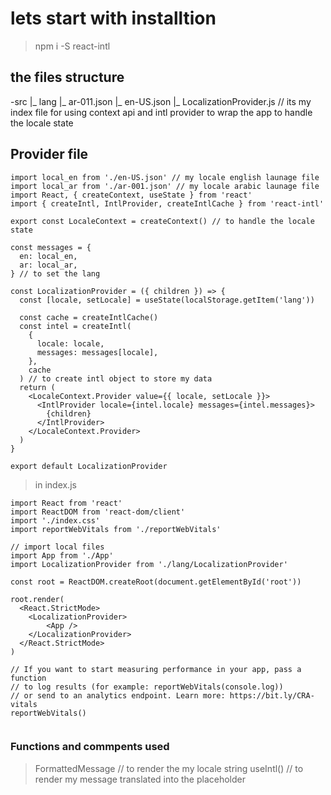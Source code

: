 # lets start with installtion 

  > npm i -S react-intl

## the files structure
 -src
 |_ lang
    |_ ar-011.json
    |_ en-US.json
    |_ LocalizationProvider.js // its my index file for using context api and intl provider to wrap the app to handle the locale state

## Provider file 
```
import local_en from './en-US.json' // my locale english launage file
import local_ar from './ar-001.json' // my locale arabic launage file
import React, { createContext, useState } from 'react'
import { createIntl, IntlProvider, createIntlCache } from 'react-intl'

export const LocaleContext = createContext() // to handle the locale state

const messages = {
  en: local_en,
  ar: local_ar,
} // to set the lang

const LocalizationProvider = ({ children }) => {
  const [locale, setLocale] = useState(localStorage.getItem('lang'))

  const cache = createIntlCache()
  const intel = createIntl(
    {
      locale: locale,
      messages: messages[locale],
    },
    cache
  ) // to create intl object to store my data
  return (
    <LocaleContext.Provider value={{ locale, setLocale }}>
      <IntlProvider locale={intel.locale} messages={intel.messages}>
        {children}
      </IntlProvider>
    </LocaleContext.Provider>
  )
}

export default LocalizationProvider
```
> in index.js
```
import React from 'react'
import ReactDOM from 'react-dom/client'
import './index.css'
import reportWebVitals from './reportWebVitals'

// import local files
import App from './App'
import LocalizationProvider from './lang/LocalizationProvider'

const root = ReactDOM.createRoot(document.getElementById('root'))

root.render(
  <React.StrictMode>
    <LocalizationProvider>
        <App />
    </LocalizationProvider>
  </React.StrictMode>
)

// If you want to start measuring performance in your app, pass a function
// to log results (for example: reportWebVitals(console.log))
// or send to an analytics endpoint. Learn more: https://bit.ly/CRA-vitals
reportWebVitals()


```

### Functions and commpents used
  > FormattedMessage // to render the my locale string
  > useIntl() // to render my message translated into the placeholder

